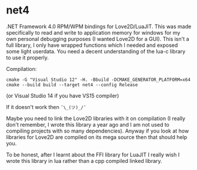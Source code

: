 # net4
.NET Framework 4.0 RPM/WPM bindings for Love2D/LuaJIT. This was made specifically to read and write to application memory for windows for my own personal debugging purposes (I wanted Love2D for a GUI). This isn't a full library, I only have wrapped functions which I needed and exposed some light userdata. You need a decent understanding of the lua-c library to use it properly.

Compilation:
```
cmake -G "Visual Studio 12" -H. -Bbuild -DCMAKE_GENERATOR_PLATFORM=x64
cmake --build build --target net4 --config Release
```
(or Visual Studio 14 if you have VS15 compiler)

If it doesn't work then `¯\_(ツ)_/¯`

Maybe you need to link the Love2D libraries with it on compilation (I really don't remember, I wrote this library a year ago and I am not used to compiling projects with so many dependencies). Anyway if you look at how libraries for Love2D are compiled on its mega source then that should help you.

To be honest, after I learnt about the FFI library for LuaJIT I really wish I wrote this library in lua rather than a cpp compiled linked library.
